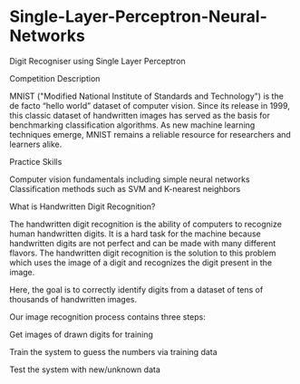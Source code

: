 # Single-Layer-Perceptron-Neural-Networks
Digit Recogniser using Single Layer Perceptron

Competition Description

MNIST ("Modified National Institute of Standards and Technology") is the de facto “hello world” dataset of computer vision. Since its release in 1999, this classic dataset of handwritten images has served as the basis for benchmarking classification algorithms. As new machine learning techniques emerge, MNIST remains a reliable resource for researchers and learners alike.

Practice Skills

Computer vision fundamentals including simple neural networks
Classification methods such as SVM and K-nearest neighbors

What is Handwritten Digit Recognition?


The handwritten digit recognition is the ability of computers to recognize human handwritten digits. It is a hard task for the machine because handwritten digits are not perfect and can be made with many different flavors. The handwritten digit recognition is the solution to this problem which uses the image of a digit and recognizes the digit present in the image.

Here, the goal is to correctly identify digits from a dataset of tens of thousands of handwritten images. 

Our image recognition process contains three steps:


Get images of drawn digits for training

Train the system to guess the numbers via training data

Test the system with new/unknown data
